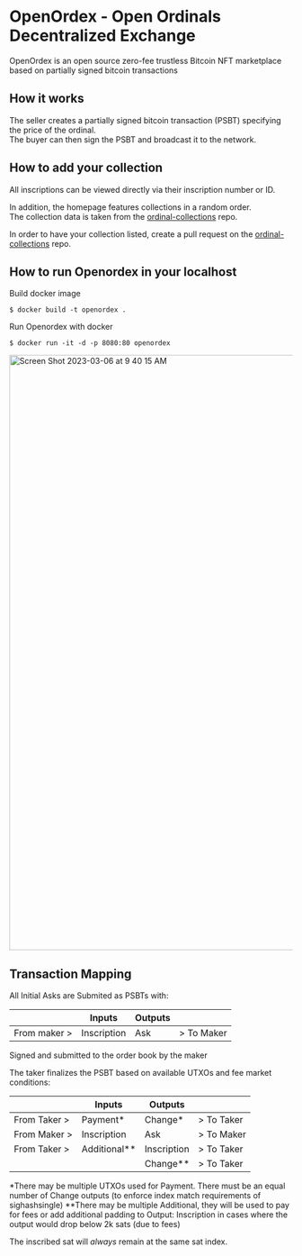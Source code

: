 # OpenOrdex - Open Ordinals Decentralized Exchange

OpenOrdex is an open source zero-fee trustless Bitcoin NFT marketplace based on partially signed bitcoin transactions

## How it works
The seller creates a partially signed bitcoin transaction (PSBT) specifying the price of the ordinal.  
The buyer can then sign the PSBT and broadcast it to the network.

## How to add your collection
All inscriptions can be viewed directly via their inscription number or ID.

In addition, the homepage features collections in a random order.  
The collection data is taken from the [ordinal-collections](https://github.com/ordinals-wallet/ordinals-collections) repo.  

In order to have your collection listed, create a pull request on the [ordinal-collections](https://github.com/ordinals-wallet/ordinals-collections) repo.

## How to run Openordex in your localhost

Build docker image
```
$ docker build -t openordex .
```

Run Openordex with docker
```
$ docker run -it -d -p 8080:80 openordex
```
<img width="1057" alt="Screen Shot 2023-03-06 at 9 40 15 AM" src="https://user-images.githubusercontent.com/115091323/223142708-3eb0e8d7-08d7-4854-9d3f-32ddda7f975d.png">

## Transaction Mapping

All Initial Asks are Submited as PSBTs with:

|               | Inputs        | Outputs     |          |
|---------------|---------------|-------------|--|
|From maker >   | Inscription   | Ask         | > To Maker|

Signed and submitted to the order book by the maker

The taker finalizes the PSBT based on available UTXOs and fee market conditions:

|                | Inputs        | Outputs       |               |
|----------------|---------------|---------------|---------------|
From Taker >     | Payment*      | Change*       | > To Taker    |
From Maker >     | Inscription   | Ask           | > To Maker    |
From Taker >     | Additional**  | Inscription   | > To Taker    |
|                |                | Change**      | > To Taker

*There may be multiple UTXOs used for Payment.  There must be an equal number of Change outputs (to enforce index match requirements of sighashsingle)
**There may be multiple Additional, they will be used to pay for fees or add additional padding to Output: Inscription in cases where the output would drop below 2k sats (due to fees)

The inscribed sat will *always* remain at the same sat index.  
